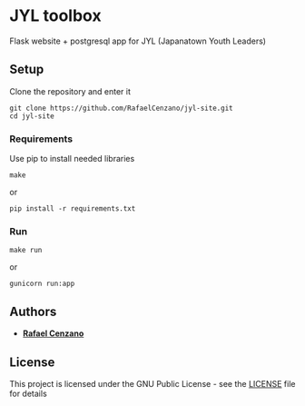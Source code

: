 # JYL toolbox

Flask website + postgresql app for JYL (Japanatown Youth Leaders)

## Setup

Clone the repository and enter it

```
git clone https://github.com/RafaelCenzano/jyl-site.git
cd jyl-site
```

### Requirements

Use pip to install needed libraries

```
make
```

or

```
pip install -r requirements.txt
```

### Run 

```
make run
```

or

```
gunicorn run:app
```


## Authors

* [**Rafael Cenzano**](https://github.com/RafaelCenzano)

## License

This project is licensed under the GNU Public License - see the [LICENSE](LICENSE) file for details
